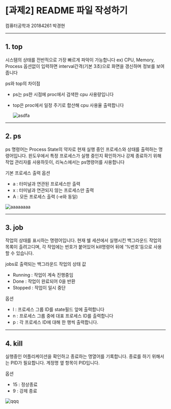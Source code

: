 # [과제2] README 파일 작성하기

컴퓨터공학과
20184261 박경현

***

## 1. top
시스템의 상태를 전반적으로 가장 빠르게 파악이 가능합니다 ex) CPU, Memory, Process
옵션없이 입력하면 interval간격(기본 3초)으로 화면을 갱신하며 정보를 보여줍니다

ps와 top의 차이점
- ps는 ps한 시점에 proc에서 검색한 cpu 사용량입니다
- top은 proc에서 일정 주기로 합산해 cpu 사용율 출력합니다

  ![asdfa](https://github.com/parkkunghyun/linux-readme/assets/79096673/2f33e821-5a59-46ff-a81f-88700d5223a2)

***

## 2. ps
ps 명령어는 Process State의 약자로 현재 실행 중인 프로세스와 상태를 출력하는 명령어입니다. 
윈도우에서 특정 프로세스가 실행 중인지 확인하거나 강제 종료하기 위해 작업 관리자를 사용하듯이, 리눅스에서는 ps명령어를 사용합니다

기본 프로세스 출력 옵션
- a : 터미널과 연관된 프로세스만 출력
- x : 터미널과 연관되지 않는 프로세스만 출력
- A : 모든 프로세스 출력 (-e와 동일)

![aaaaaaaa](https://github.com/parkkunghyun/linux-readme/assets/79096673/e22318ad-8e06-4922-a620-2a934ab74484)

***

## 3. job

작업의 상태를 표시하는 명령어입니다.
현재 쉘 세션에서 실행시킨 백그라운드 작업의 목록이 출려고디며, 각 작업에는 번호가 붙어있어 kill명령어 뒤에 '%번호'등으로 사용할 수 있습니다.

jobs로 출력되는 백그라운드 작업의 상태 값

- Running : 작업이 계속 진행중임
- Done : 작업이 완료되어 0을 반환
- Stopped : 작업이 일시 중단

옵션
- l : 프로세스 그룹 ID를 state필드 앞에 출력합니다
- n : 프로세스 그룹 중에 대표 프로세스 ID를 출력합니다
- p : 각 프로세스 ID에 대해 한 행씩 출력합니다.

***

## 4. kill

실행중인 어플리케이션을 확인하고 종료하는 명열어를 기록합니다.
종료를 하기 위해서는 PID가 필요합니다. 계정명 옆 항목이 PID입니다.

옵션
- 15 : 정상종료
- 9 : 강제 종료

![qqq](https://github.com/parkkunghyun/linux-readme/assets/79096673/ccd21412-9229-4d42-a9c1-1f48e9068bc2)




